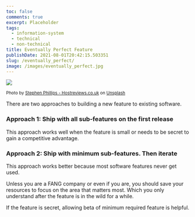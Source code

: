 ```yaml
---
toc: false
comments: true
excerpt: Placeholder
tags:
  - information-system
  - technical
  - non-technical
title: Eventually Perfect Feature
publishDate: 2021-08-01T20:42:15.503351
slug: /eventually_perfect/
image: /images/eventually_perfect.jpg
---
```


![](/images/eventually_perfect.jpg)

<sup>Photo by <a href="https://unsplash.com/@hostreviews?utm_source=unsplash&amp;utm_medium=referral&amp;utm_content=creditCopyText">Stephen Phillips - Hostreviews.co.uk</a> on <a href="https://unsplash.com/s/photos/gmail?utm_source=unsplash&amp;utm_medium=referral&amp;utm_content=creditCopyText">Unsplash</a></sup>

There are two approaches to building a new feature to existing software.

### Approach 1: Ship with all sub-features on the first release

This approach works well when the feature is small or needs to be secret to gain a competitive advantage.

### Approach 2: Ship with minimum sub-features. Then iterate

This approach works better because most software features never get used.

Unless you are a FANG company or even if you are, you should save your resources to focus on the area that matters most. Which you only understand after the feature is in the wild for a while.

If the feature is secret, allowing beta of minimum required feature is helpful.

